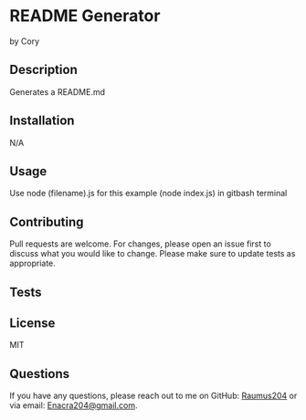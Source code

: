 
# README Generator
by Cory

## Description
Generates a README.md

## Installation
N/A

## Usage
Use node (filename).js for this example (node index.js) in gitbash terminal

## Contributing
Pull requests are welcome. For changes, please open an issue first to discuss what you would like to change. Please make sure to update tests as appropriate.

## Tests


## License
MIT

## Questions
If you have any questions, please reach out to me on GitHub: [Raumus204](https://github.com/Raumus204) or via email: Enacra204@gmail.com.
    